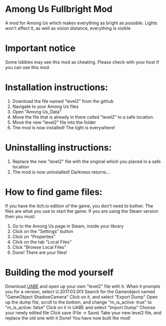 # Among Us Fullbright Mod
A mod for Among Us which makes everything as bright as possible. 
Lights won't affect it, as well as vision distance, everything is visible

# Important notice
Some lobbies may see this mod as cheating. Please check with your host if you can use this mod.

# Installation instructions:
1. Download the file named "level2" from the github
2. Navigate to your Among Us files
3. Open "Among Us_Data"
4. Move the file that is already in there called "level2" to a safe location.
5. Move the new "level2" file into the folder
6. The mod is now installed! The light is everywhere!

# Uninstalling instructions:

1. Replace the new "level2" file with the original which you placed in a safe location
2. The mod is now uninstalled! Darkness returns...

# How to find game files:
If you have the itch.io edition of the game, you don't need to bother. The files are what you use to start the game.
If you are using the Steam version then you must:
1. Go to the Among Us page in Steam, inside your library
2. Click on the "Settings" button
3. Click on "Properties"
4. Click on the tab "Local Files"
5. Click "Browse Local Files"
6. Done! There are your files!

# Building the mod yourself
Download [UABE](https://github.com/DerPopo/UABE) and open up your own "level2" file with it.
When it prompts you for a version, select U.2017.03.0f3
Search for the Gameobject named "GameObject ShadowCamera"
Click on it, and select "Export Dump"
Open up the dump file, scroll to the bottom, and change "m_is_active: true" to "m_is_active: false"
Click on it in UABE and select "Import Dump"
Choose your newly edited file
Click save (File -> Save)
Take your new level2 file, and replace the old one with it
Done! You have now built the mod!